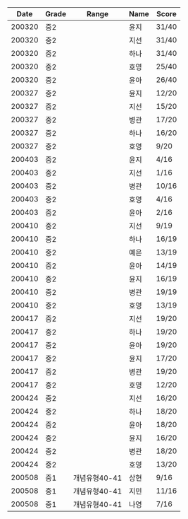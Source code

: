 |Date|Grade|Range|Name|Score|
|---|---|---|---|---|
|200320|중2||윤지|31/40|
|200320|중2||지선|31/40|
|200320|중2||하나|31/40|
|200320|중2||호영|25/40|
|200320|중2||윤아|26/40|
|200327|중2||윤지|12/20|
|200327|중2||지선|15/20|
|200327|중2||병관|17/20|
|200327|중2||하나|16/20|
|200327|중2||호영|9/20|
|200403|중2||윤지|4/16|
|200403|중2||지선|1/16|
|200403|중2||병관|10/16|
|200403|중2||호영|4/16|
|200403|중2||윤아|2/16|
|200410|중2||지선|9/19|
|200410|중2||하나|16/19|
|200410|중2||예은|13/19|
|200410|중2||윤아|14/19|
|200410|중2||윤지|16/19|
|200410|중2||병관|19/19|
|200410|중2||호영|13/19|
|200417|중2||지선|19/20|
|200417|중2||하나|19/20|
|200417|중2||윤아|19/20|
|200417|중2||윤지|17/20|
|200417|중2||병관|19/20|
|200417|중2||호영|12/20|
|200424|중2||지선|16/20|
|200424|중2||하나|18/20|
|200424|중2||윤아|18/20|
|200424|중2||윤지|16/20|
|200424|중2||병관|18/20|
|200424|중2||호영|13/20|
|200508|중1|개념유형40-41|상현|9/16|
|200508|중1|개념유형40-41|지민|11/16|
|200508|중1|개념유형40-41|나영|7/16|
